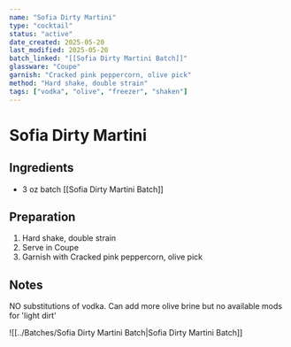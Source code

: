 ```yaml
---
name: "Sofia Dirty Martini"
type: "cocktail"
status: "active"
date_created: 2025-05-20
last_modified: 2025-05-20
batch_linked: "[[Sofia Dirty Martini Batch]]"
glassware: "Coupe"
garnish: "Cracked pink peppercorn, olive pick"
method: "Hard shake, double strain"
tags: ["vodka", "olive", "freezer", "shaken"]
---
```


# Sofia Dirty Martini

## Ingredients
- 3 oz batch [[Sofia Dirty Martini Batch]]

## Preparation
1. Hard shake, double strain
2. Serve in Coupe
3. Garnish with Cracked pink peppercorn, olive pick

## Notes
NO substitutions of vodka. Can add more olive brine but no available mods for 'light dirt'

![[../Batches/Sofia Dirty Martini Batch|Sofia Dirty Martini Batch]]